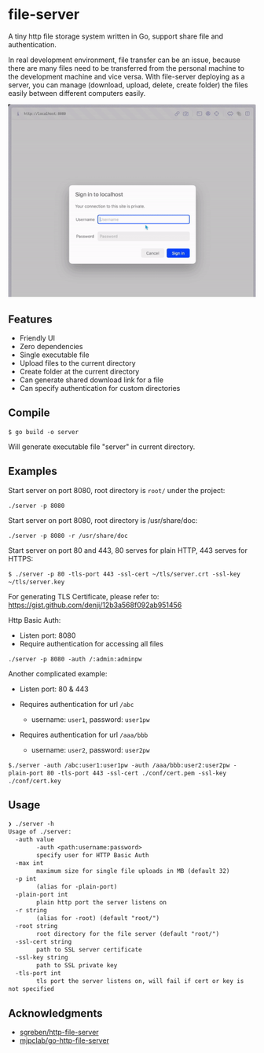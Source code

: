 # file-server

A tiny http file storage system written in Go, support share file and authentication.

In real development environment, file transfer can be an issue, because there are many files need to be transferred from the personal machine to the development machine and vice versa. With file-server deploying as a server, you can manage (download, upload, delete, create folder) the files easily between different computers easily.

![Go HTTP file server pages](doc/server.gif)

## Features

- Friendly UI
- Zero dependencies
- Single executable file
- Upload files to the current directory
- Create folder at the current directory
- Can generate shared download link for a file
- Can specify authentication for custom directories

## Compile

```shell
$ go build -o server
```

Will generate executable file "server" in current directory.

## Examples

Start server on port 8080, root directory is `root/` under the project:

```shell
./server -p 8080
```

Start server on port 8080, root directory is /usr/share/doc:

```shell
./server -p 8080 -r /usr/share/doc
```

Start server on port 80 and 443, 80 serves for plain HTTP, 443 serves for HTTPS:

```shell
$ ./server -p 80 -tls-port 443 -ssl-cert ~/tls/server.crt -ssl-key ~/tls/server.key
```

For generating TLS Certificate, please refer to: https://gist.github.com/denji/12b3a568f092ab951456

Http Basic Auth:

- Listen port: 8080
- Require authentication for accessing all files

```shell
./server -p 8080 -auth /:admin:adminpw
```

Another complicated example:

- Listen port: 80 & 443
- Requires authentication for url `/abc`
  - username: `user1`, password: `user1pw`

- Requires authentication for url `/aaa/bbb`
  - username: `user2`, password: `user2pw`


```shell
$./server -auth /abc:user1:user1pw -auth /aaa/bbb:user2:user2pw -plain-port 80 -tls-port 443 -ssl-cert ./conf/cert.pem -ssl-key ./conf/cert.key
```

## Usage

```shell
❯ ./server -h                                                                                                                      
Usage of ./server:
  -auth value
        -auth <path:username:password>
        specify user for HTTP Basic Auth
  -max int
        maximum size for single file uploads in MB (default 32)
  -p int
        (alias for -plain-port)
  -plain-port int
        plain http port the server listens on
  -r string
        (alias for -root) (default "root/")
  -root string
        root directory for the file server (default "root/")
  -ssl-cert string
        path to SSL server certificate
  -ssl-key string
        path to SSL private key
  -tls-port int
        tls port the server listens on, will fail if cert or key is not specified
```

## Acknowledgments

- [sgreben/http-file-server](https://github.com/sgreben/http-file-server)
- [mjpclab/go-http-file-server](https://github.com/mjpclab/go-http-file-server)
